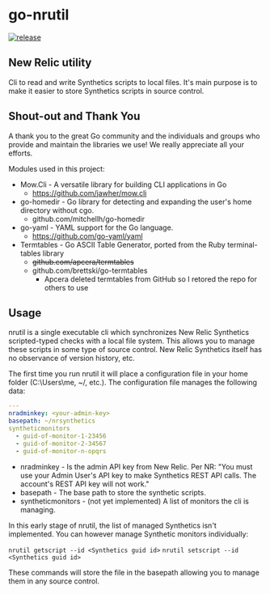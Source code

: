 # go-nrutil

[![release](https://img.shields.io/badge/Experimental-v0.1.0-yellow.svg)](https://github.com/brettski)

## New Relic utility

Cli to read and write Synthetics scripts to local files.  It's main purpose is to make it easier to store Synthetics scripts in source control.

## Shout-out and Thank You

A thank you to the great Go community and the individuals and groups who provide and maintain the libraries we use! We really appreciate all your efforts.

Modules used in this project:

* Mow.Cli - A versatile library for building CLI applications in Go
  * https://github.com/jawher/mow.cli
* go-homedir - Go library for detecting and expanding the user's home directory without cgo.
  * github.com/mitchellh/go-homedir
* go-yaml - YAML support for the Go language.
  * https://github.com/go-yaml/yaml
* Termtables - Go ASCII Table Generator, ported from the Ruby terminal-tables library
  * ~~github.com/apcera/termtables~~
  * github.com/brettski/go-termtables
    * Apcera deleted termtables from GitHub so I retored the repo for others to use

## Usage

nrutil is a single executable cli which synchronizes New Relic Synthetics scripted-typed checks with a local file system. This allows you to manage these scripts in some type of source control. New Relic Synthetics itself has no observance of version history, etc.

The first time you run nrutil it will place a configuration file in your home folder (C:\Users\me, ~/, etc.). The configuration file manages the following data:

```yaml
---
nradminkey: <your-admin-key>
basepath: ~/nrsynthetics
syntheticmonitors
  - guid-of-monitor-1-23456
  - guid-of-monitor-2-34567
  - guid-of-monitor-n-opqrs 
```

* nradminkey        - Is the admin API key from New Relic. Per NR: "You must use your Admin User's API key to make Synthetics REST API calls. The account's REST API key will not work."
* basepath          - The base path to store the synthetic scripts.
* syntheticmonitors - (not yet implemented) A list of monitors the cli is managing.

In this early stage of nrutil, the list of managed Synthetics isn't implemented. You can however manage Synthetic monitors individually: 

`nrutil getscript --id <Synthetics guid id>`
`nrutil setscript --id <Synthetics guid id>`

These commands will store the file in the basepath allowing you to manage them in any source control.
